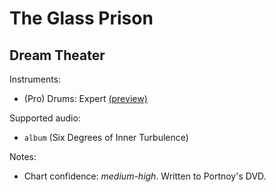 # The Glass Prison

## Dream Theater

Instruments:

  * (Pro) Drums: Expert
    [(preview)](http://pages.cs.wisc.edu/~tolly/customs/?artist=dream-theater&title=the-glass-prison)

Supported audio:

  * `album` (Six Degrees of Inner Turbulence)

Notes:

  * Chart confidence: *medium-high*. Written to Portnoy's DVD.
